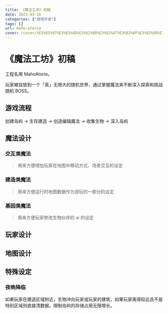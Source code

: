 ```yaml
---
title: 《魔法工坊》初稿
date: 2025-03-16
categories: ["游戏开发"]
tags: []
url: maho-atorie
cover: /cover/%E3%83%97%E3%83%AD%E3%82%B8%E3%82%A7%E3%82%AF%E3%83%88%E3%82%BB%E3%82%AB%E3%82%A4%20%E3%82%AB%E3%83%A9%E3%83%95%E3%83%AB%E3%82%B9%E3%83%86%E3%83%BC%E3%82%B8%EF%BC%81%20feat.%20%E5%88%9D%E9%9F%B3%E3%83%9F%E3%82%AF/1005b.webp
---
```


<!--more-->

# 《魔法工坊》初稿

工程名用 MahoAtorie。

玩家被投放到一个「真」无限大的随机世界，通过掌握魔法来不断深入探索和挑战随机 BOSS。

## 游戏流程

创建岛屿 -> 生存建造 -> 创造编辑魔法 -> 收集生物 -> 深入岛屿

## 魔法设计

### 交互类魔法

> 用来方便增加玩家在地图中移动方式、场景交互的设定

### 建造类魔法

> 用来方便运行时地图数据作为游玩的一部分的设定

### 基因类魔法

> 用来方便玩家修改生物伙伴的 ai 的设定

## 玩家设计

## 地图设计

## 特殊设定

### 夜晚降临

如果玩家在建造区域附近，生物冲向玩家或玩家的建筑，如果玩家离得较远且不是特别区域则直接清数据，限制岛屿的存储占用无限增长。
